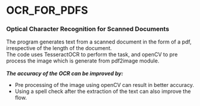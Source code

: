 # OCR_FOR_PDFS <br>
### Optical Character Recognition for Scanned Documents<br>
The program generates text from a scanned document in the form of a pdf, irrespective of the length of the document. <br>
The code uses TesseractOCR to perform the task, and openCV to pre process the image which is generate from pdf2image module. <br><br>
***The accuracy of the OCR can be improved by:***<br>
* Pre processing of the image using openCV can result in better accuracy.<br>
* Using a spell check after the extraction of the text can also improve the flow.

